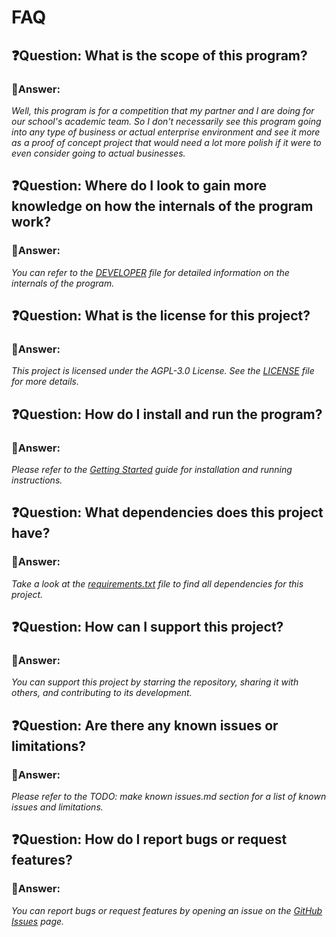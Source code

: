 # FAQ

## ❓Question: What is the scope of this program?

### 💭Answer:

*Well, this program is for a competition that my partner and I are doing for our school's academic team. So I don't necessarily see this program going into any type of business or actual enterprise environment and see it more as a proof of concept project that would need a lot more polish if it were to even consider going to actual businesses.*

## ❓Question: Where do I look to gain more knowledge on how the internals of the program work?

### 💭Answer:

*You can refer to the [DEVELOPER](docs/DEVELOPER.md) file for detailed information on the internals of the program.*


## ❓Question: What is the license for this project?

### 💭Answer:

*This project is licensed under the AGPL-3.0 License. See the [LICENSE](LICENSE) file for more details.*

## ❓Question: How do I install and run the program?

### 💭Answer:

*Please refer to the [Getting Started](docs/GETTING_STARTED.md) guide for installation and running instructions.*

## ❓Question: What dependencies does this project have?

### 💭Answer:

*Take a look at the [requirements.txt](requirements.txt) file to find all dependencies for this project.*

## ❓Question: How can I support this project?

### 💭Answer:

*You can support this project by starring the repository, sharing it with others, and contributing to its development.*

## ❓Question: Are there any known issues or limitations?

### 💭Answer:

*Please refer to the TODO: make known issues.md section for a list of known issues and limitations.*

## ❓Question: How do I report bugs or request features?

### 💭Answer:

*You can report bugs or request features by opening an issue on the [GitHub Issues](https://github.com/Luis-Rosario-Alers/CarbonCalculator/issues) page.*